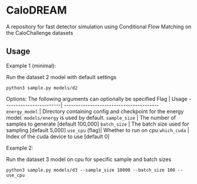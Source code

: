 # CaloDREAM

A repository for fast detector simulation using Conditional Flow Matching
on the CaloChallenge datasets

## Usage

Example 1 (minimal):

Run the dataset 2 model with default settings
```
python3 sample.py models/d2
```

Options:
The following arguments can optionally be specified
Flag		| Usage
------------------------| ----------------------------------------
`energy_model`  | Directory containing config and checkpoint for the energy model. `models/energy` is used by default.
`sample_size`   | The number of samples to generate \[default 100,000\]
`batch_size`    | The batch size used for sampling \[default 5,000\]
`use_cpu` (flag)| Whether to run on cpu
`which_cuda`    | Index of the cuda device to use \[default 0\]

Example 2:

Run the dataset 3 model on cpu for specific sample and batch sizes
```
python3 sample.py models/d3 --sample_size 10000 --batch_size 100 --use_cpu
```
